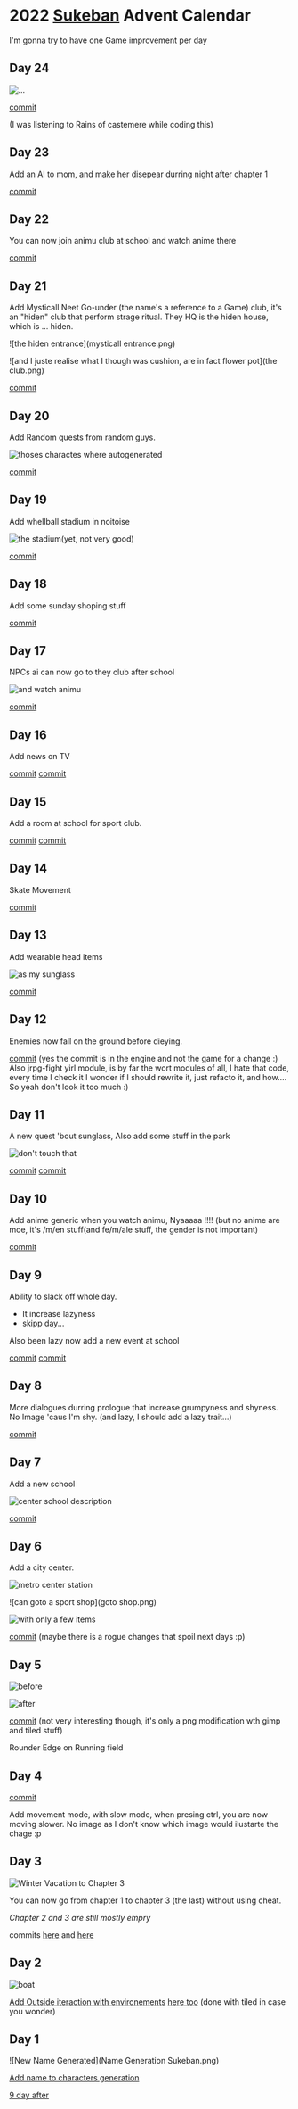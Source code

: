 <head>
<link rel="stylesheet" href="styling.css">
</head>

# 2022 [Sukeban](https://github.com/cosmo-ray/Sukeban) Advent Calendar

I'm gonna try to have one Game improvement per day

## Day 24

![...](the-end.png)

[commit](https://github.com/cosmo-ray/sukeban/commit/39777f3ec700b0bab811b26f22feedd6f6056180)

(I was listening to Rains of castemere while coding this)

## Day 23

Add an AI to mom, and make her disepear durring night after chapter 1

[commit](https://github.com/cosmo-ray/sukeban/commit/d49692f4688603559fd6b11aa5869cb915b20c5d)

## Day 22

You can now join animu club at school and watch anime there

[commit](https://github.com/cosmo-ray/sukeban/commit/f26baacb5e720e9c3bafaa0e88c70deaf92aa169)

## Day 21

Add Mysticall Neet Go-under (the name's a reference to a Game) club, it's an "hiden" club that perform strage ritual.
They HQ is the hiden house, which is ... hiden.

![the hiden entrance](mysticall entrance.png)

![and I juste realise what I though was cushion, are in fact flower pot](the club.png)

[commit](https://github.com/cosmo-ray/sukeban/commit/2667cf0024c496f5022e65c39a615dd85072606d)

## Day 20

Add Random quests from random guys.

![thoses charactes where autogenerated](random-quest.png)

[commit](https://github.com/cosmo-ray/sukeban/commit/afaed7f0469dd95379f7ac95e37166565a7d56ee)

## Day 19

Add whellball stadium in noitoise

![the stadium(yet, not very good)](whellball-stadium.png)

[commit](https://github.com/cosmo-ray/sukeban/commit/7742cc42aeef111ea490baba90abb3308d5d4c07)

## Day 18

Add some sunday shoping stuff

[commit](https://github.com/cosmo-ray/sukeban/commit/c8e311dcd37a29331931e92d2bd786b57c1e4d6c)

## Day 17

NPCs ai can now go to they club after school

![and watch animu](club-anime-watching.png)

[commit](https://github.com/cosmo-ray/sukeban/commit/1543ab49ac8abc6b6bba72554ba978daf216ed6c)

## Day 16

Add news on TV

[commit](https://github.com/cosmo-ray/sukeban/commit/4a1cefd0f8355b6a2b7c25a9f77f1e7f99d37d1f)
[commit](https://github.com/cosmo-ray/sukeban/commit/eff6828ffa1bf926c6fd360cc0a59b9384315105)

## Day 15

Add a room at school for sport club.

[commit](https://github.com/cosmo-ray/sukeban/commit/b141921b85338359e3a44878197e6dace3c4ab84)
[commit](https://github.com/cosmo-ray/sukeban/commit/f642ecb318349be1ca6046e0776c86b3ede5d789)

## Day 14

Skate Movement

[commit](https://github.com/cosmo-ray/sukeban/commit/66f2df31e7adbb556606c7292226f6f26a6b6bf3)

## Day 13

Add wearable head items

![as my sunglass](sunglass.png)

[commit](https://github.com/cosmo-ray/sukeban/commit/7c6b874aacf6a79092099790d68c8b5f0bfa28d3)

## Day 12

Enemies now fall on the ground before dieying.

[commit](https://github.com/cosmo-ray/yirl/commit/0547aeed9acef22a0be89bcc7f7be3e14d10df32) (yes the commit is in the engine and not the game for a change :)
Also jrpg-fight yirl module, is by far the wort modules of all, I hate that code, every time I check it I wonder if I should rewrite it, just refacto it, and how....
So yeah don't look it too much :)

## Day 11

A new quest 'bout sunglass,
Also add some stuff in the park

![don't touch that](sunglass-dialogue.png)

[commit](https://github.com/cosmo-ray/Sukeban/commit/648de4f486b4ece748ecc2d1b97cfd339d113b6f)
[commit](https://github.com/cosmo-ray/Sukeban/commit/66de74118b12dac443dd19c747ef947de9d9ba18)

## Day 10

Add anime generic when you watch animu, Nyaaaaa !!!! (but no anime are moe, it's /m/en stuff(and fe/m/ale stuff, the gender is not important)

[commit](https://github.com/cosmo-ray/Sukeban/commit/3a0ed0fe18e304decc040f185d0f6edfb2769973)

## Day 9

Ability to slack off whole day.
- It increase lazyness
- skipp day...

Also been lazy now add a new event at school

[commit](https://github.com/cosmo-ray/Sukeban/commit/87057a2d6e2ac659c06c3514ec6a613c8a25a1b2)
[commit](https://github.com/cosmo-ray/Sukeban/commit/c5c1cb552c42f2c07a9a97348619619f61e70598)

## Day 8

More dialogues durring prologue that increase grumpyness and shyness.
No Image 'caus I'm shy. (and lazy, I should add a lazy trait...)

[commit](https://github.com/cosmo-ray/Sukeban/commit/27cf32ccc39b1ad02c394edb33e49f06bf47a4cd)

## Day 7

Add a new school

![center school description](center-school.png)

[commit](https://github.com/cosmo-ray/Sukeban/commit/1344b975438a34b402c116fa460b55a254d91d1f)

## Day 6

Add a city center.

![metro center station](center-metro.png)

![can goto a sport shop](goto shop.png)

![with only a few items](the-shop.png)

[commit](https://github.com/cosmo-ray/Sukeban/commit/8446adab32c60b7ee3a16f33f631caa5a61849f6)
(maybe there is a rogue changes that spoil next days :p)

## Day 5

![before](Before.png)

![after](now.png)

[commit](https://github.com/cosmo-ray/Sukeban/commit/b0129a784edf414a2d20760cbdaa018cfdfcfc8f) (not very interesting though, it's only a png modification wth gimp and tiled stuff)

Rounder Edge on Running field

## Day 4

[commit](https://github.com/cosmo-ray/Sukeban/commit/98b6252b7ae22298ff4751420bd551b7d1a773c2)

Add movement mode, with slow mode, when presing ctrl, you are now moving slower.
No image as I don't know which image would ilustarte the chage :p

## Day 3
![Winter Vacation to Chapter 3](next-chapter-option.png)

You can now go from chapter 1 to chapter 3 (the last) without using cheat.

*Chapter 2 and 3 are still mostly empry*

commits [here](https://github.com/cosmo-ray/Sukeban/commit/eedac09901a5404f904c0bc0dc0503e0421a5f59) and [here](https://github.com/cosmo-ray/Sukeban/commit/88f460abd8eb9b7c07f4f008f4d51ce500681c97)

## Day 2

![boat](new-interaction.png)

[Add Outside iteraction with environements](https://github.com/cosmo-ray/Sukeban/commit/fbeaeb716953a3d720dd48556dc8d90ff4d9d0ec) <a href="https://github.com/cosmo-ray/Sukeban/commit/0ebf852356796ba5d6c2497892bce7c50006af9b">here too</a> (done with tiled in case you wonder)

## Day 1

![New Name Generated](Name Generation Sukeban.png)

[Add name to characters generation](https://github.com/cosmo-ray/Sukeban/commit/b4dba7062016f62fc9fe6572e58add7dfeee2532)

[9 day after](https://github.com/cosmo-ray/Sukeban/commit/3030d8b02d0c7de8bfe65f6444269f3713afdc39)
